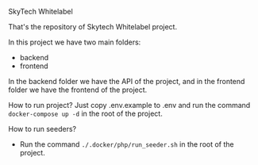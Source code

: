SkyTech Whitelabel

That's the repository of Skytech Whitelabel project.

In this project we have two main folders:
- backend
- frontend

In the backend folder we have the API of the project, and in the frontend folder we have the frontend of the project.

How to run project? 
Just copy .env.example to .env and run the command `docker-compose up -d` in the root of the project.


How to run seeders? 
- Run the command `./.docker/php/run_seeder.sh` in the root of the project.